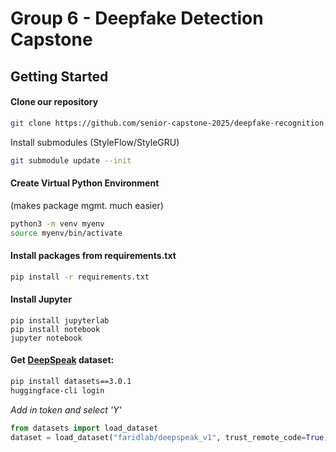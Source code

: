 # Group 6 - Deepfake Detection Capstone

## Getting Started

#### Clone our repository
```Bash
git clone https://github.com/senior-capstone-2025/deepfake-recognition
```
Install submodules (StyleFlow/StyleGRU)
```Bash
git submodule update --init
```

#### Create Virtual Python Environment
(makes package mgmt. much easier)
```Bash
python3 -m venv myenv
source myenv/bin/activate
```
#### Install packages from requirements.txt
```Bash
pip install -r requirements.txt
```

#### Install Jupyter
```
pip install jupyterlab
pip install notebook
jupyter notebook
```

#### Get [DeepSpeak](https://huggingface.co/datasets/faridlab/deepspeak_v1#getting-started) dataset:
```Bash
pip install datasets==3.0.1
huggingface-cli login
```
*Add in token and select 'Y'*
```Python
from datasets import load_dataset
dataset = load_dataset("faridlab/deepspeak_v1", trust_remote_code=True)
```
